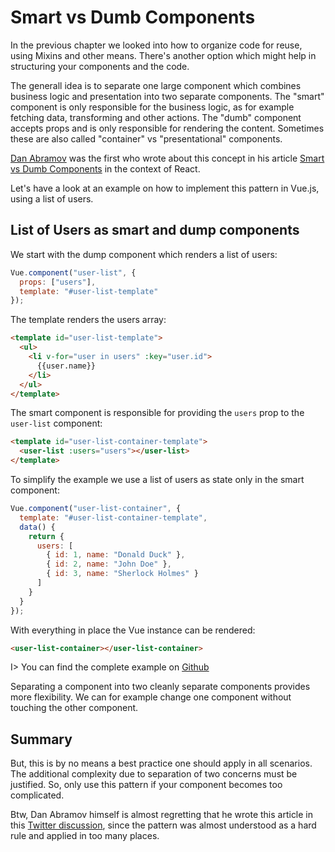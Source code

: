 # Smart vs Dumb Components

In the previous chapter we looked into how to organize code for reuse, using Mixins and other means. There's another option which might help in structuring your components and the code.

The generall idea is to separate one large component which combines business logic and presentation into two separate components. The "smart" component is only responsible for the business logic, as for example fetching data, transforming and other actions. The "dumb" component accepts props and is only responsible for rendering the content. Sometimes these are also called "container" vs "presentational" components.

[Dan Abramov](https://twitter.com/dan_abramov) was the first who wrote about this concept in his article [Smart vs Dumb Components](https://medium.com/@dan_abramov/smart-and-dumb-components-7ca2f9a7c7d0) in the context of React.

Let's have a look at an example on how to implement this pattern in Vue.js, using a list of users.

## List of Users as smart and dump components

We start with the dump component which renders a list of users:

```js
Vue.component("user-list", {
  props: ["users"],
  template: "#user-list-template"
});
```

The template renders the users array:

```html
<template id="user-list-template">
  <ul>
    <li v-for="user in users" :key="user.id">
      {{user.name}}
    </li>
  </ul>
</template>
```

The smart component is responsible for providing the `users` prop to the `user-list` component:

```html
<template id="user-list-container-template">
  <user-list :users="users"></user-list>
</template>
```

To simplify the example we use a list of users as state only in the smart component:

```js
Vue.component("user-list-container", {
  template: "#user-list-container-template",
  data() {
    return {
      users: [
        { id: 1, name: "Donald Duck" },
        { id: 2, name: "John Doe" },
        { id: 3, name: "Sherlock Holmes" }
      ]
    }
  }
});
```

With everything in place the Vue instance can be rendered:

```html
<user-list-container></user-list-container>
```

I> You can find the complete example on [Github](https://github.com/fdietz/vue_components_book_examples/tree/master/chapter-9/example-1)

Separating a component into two cleanly separate components provides more flexibility. We can for example change one component without touching the other component.

## Summary

But, this is by no means a best practice one should apply in all scenarios. The additional complexity due to separation of two concerns must be justified. So, only use this pattern if your component becomes too complicated.

Btw, Dan Abramov himself is almost regretting that he wrote this article in this [Twitter discussion](https://twitter.com/dan_abramov/status/802569801906475008), since the pattern was almost understood as a hard rule and applied in too many places.